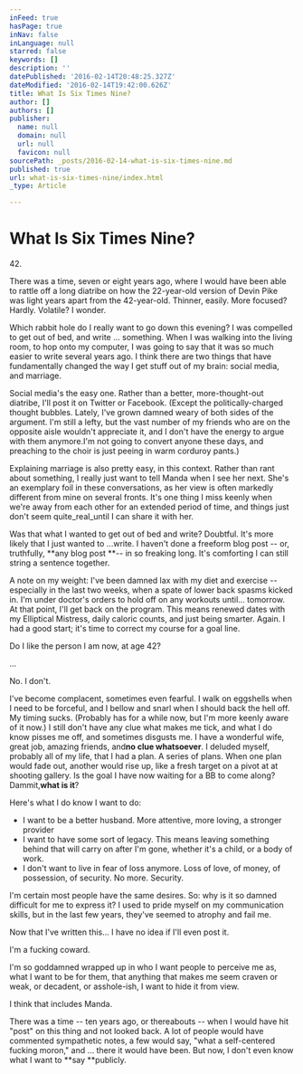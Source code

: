 ```yaml
---
inFeed: true
hasPage: true
inNav: false
inLanguage: null
starred: false
keywords: []
description: ''
datePublished: '2016-02-14T20:48:25.327Z'
dateModified: '2016-02-14T19:42:00.626Z'
title: What Is Six Times Nine?
author: []
authors: []
publisher:
  name: null
  domain: null
  url: null
  favicon: null
sourcePath: _posts/2016-02-14-what-is-six-times-nine.md
published: true
url: what-is-six-times-nine/index.html
_type: Article

---
```

# What Is Six Times Nine?

42\.

There was a time, seven or eight years ago, where I would have been able to rattle off a long diatribe on how the 22-year-old version of Devin Pike was light years apart from the 42-year-old. Thinner, easily. More focused? Hardly. Volatile? I wonder.

Which rabbit hole do I really want to go down this evening? I was compelled to get out of bed, and write ... something. When I was walking into the living room, to hop onto my computer, I was going to say that it was so much easier to write several years ago. I think there are two things that have fundamentally changed the way I get stuff out of my brain: social media, and marriage.

Social media's the easy one. Rather than a better, more-thought-out diatribe, I'll post it on Twitter or Facebook. (Except the politically-charged thought bubbles. Lately, I've grown damned weary of both sides of the argument. I'm still a lefty, but the vast number of my friends who are on the opposite aisle wouldn't appreciate it, and I don't have the energy to argue with them anymore.I'm not going to convert anyone these days, and preaching to the choir is just peeing in warm corduroy pants.)

Explaining marriage is also pretty easy, in this context. Rather than rant about something, I really just want to tell Manda when I see her next. She's an exemplary foil in these conversations, as her view is often markedly different from mine on several fronts. It's one thing I miss keenly when we're away from each other for an extended period of time, and things just don't seem quite_real_until I can share it with her.

Was that what I wanted to get out of bed and write? Doubtful. It's more likely that I just wanted to ...write. I haven't done a freeform blog post -- or, truthfully, **any blog post **-- in so freaking long. It's comforting I can still string a sentence together.

A note on my weight: I've been damned lax with my diet and exercise -- especially in the last two weeks, when a spate of lower back spasms kicked in. I'm under doctor's orders to hold off on any workouts until... tomorrow. At that point, I'll get back on the program. This means renewed dates with my Elliptical Mistress, daily caloric counts, and just being smarter. Again. I had a good start; it's time to correct my course for a goal line.

Do I like the person I am now, at age 42?

...

No. I don't.

I've become complacent, sometimes even fearful. I walk on eggshells when I need to be forceful, and I bellow and snarl when I should back the hell off. My timing sucks. (Probably has for a while now, but I'm more keenly aware of it now.) I still don't have any clue what makes me tick, and what I do know pisses me off, and sometimes disgusts me. I have a wonderful wife, great job, amazing friends, and**no clue whatsoever**. I deluded myself, probably all of my life, that I had a plan. A series of plans. When one plan would fade out, another would rise up, like a fresh target on a pivot at at shooting gallery. Is the goal I have now waiting for a BB to come along? Dammit,**what is it**?

Here's what I do know I want to do:

* I want to be a better husband. More attentive, more loving, a stronger provider
* I want to have some sort of legacy. This means leaving something behind that will carry on after I'm gone, whether it's a child, or a body of work.
* I don't want to live in fear of loss anymore. Loss of love, of money, of possession, of security. No more. Security.

I'm certain most people have the same desires. So: why is it so damned difficult for me to express it? I used to pride myself on my communication skills, but in the last few years, they've seemed to atrophy and fail me.

Now that I've written this... I have no idea if I'll even post it.

I'm a fucking coward.

I'm so goddamned wrapped up in who I want people to perceive me as, what I want to be for them, that anything that makes me seem craven or weak, or decadent, or asshole-ish, I want to hide it from view.

I think that includes Manda.

There was a time -- ten years ago, or thereabouts -- when I would have hit "post" on this thing and not looked back. A lot of people would have commented sympathetic notes, a few would say, "what a self-centered fucking moron," and ... there it would have been. But now, I don't even know what I want to **say **publicly.